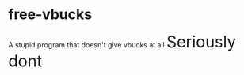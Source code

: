 # free-vbucks
A stupid program that doesn't give vbucks at all
<font size="6">Seriously dont</font>
